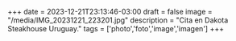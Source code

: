 +++
date = 2023-12-21T23:13:46-03:00
draft = false
image = "/media/IMG_20231221_223201.jpg"
description = "Cita en Dakota Steakhouse Uruguay."
tags = ['photo','foto','image','imagen']
+++
